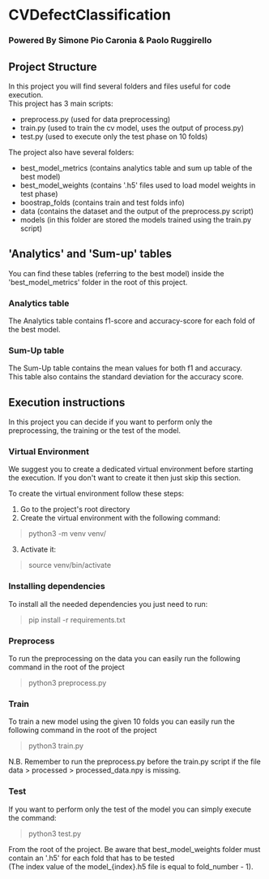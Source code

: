 # CVDefectClassification
### Powered By Simone Pio Caronia & Paolo Ruggirello

## Project Structure
In this project you will find several folders and files useful for code execution. <br>
This project has 3 main scripts:
- preprocess.py (used for data preprocessing)
- train.py (used to train the cv model, uses the output of process.py)
- test.py (used to execute only the test phase on 10 folds)

The project also have several folders:
- best_model_metrics (contains analytics table and sum up table of the best model)
- best_model_weights (contains '.h5' files used to load model weights in test phase)
- boostrap_folds (contains train and test folds info)
- data (contains the dataset and the output of the preprocess.py script)
- models (in this folder are stored the models trained using the train.py script)

## 'Analytics' and 'Sum-up' tables
You can find these tables (referring to the best model) inside the 'best_model_metrics' folder in the root of this project. <br>
### Analytics table
The Analytics table contains f1-score and accuracy-score for each fold of the best model.
### Sum-Up table
The Sum-Up table contains the mean values for both f1 and accuracy. <br>
This table also contains the standard deviation for the accuracy score.


## Execution instructions
In this project you can decide if you want to perform only the preprocessing, the training or the test of the model.

### Virtual Environment
We suggest you to create a dedicated virtual environment before starting the execution.
If you don't want to create it then just skip this section.

To create the virtual environment follow these steps:
1. Go to the project's root directory
2. Create the virtual environment with the following command:
> python3 -m venv venv/

3. Activate it:
> source venv/bin/activate

### Installing dependencies
To install all the needed dependencies you just need to run:
> pip install -r requirements.txt


### Preprocess
To run the preprocessing on the data you can easily run the following command in the root of the project
> python3 preprocess.py

### Train
To train a new model using the given 10 folds you can easily run the following command in the root of the project
> python3 train.py

N.B. Remember to run the preprocess.py before the train.py script if the file data > processed > processed_data.npy is missing.

### Test
If you want to perform only the test of the model you can simply execute the command:
> python3 test.py

From the root of the project.
Be aware that best_model_weights folder must contain an '.h5' for each fold that has to be tested <br>
(The index value of the model_{index}.h5 file is equal to fold_number - 1).